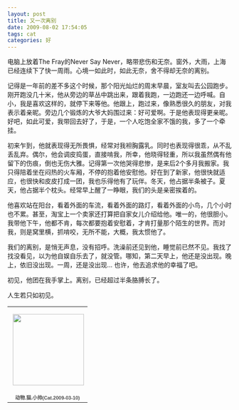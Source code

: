 ```yaml
---
layout: post
title: 又一次离别
date: 2009-08-02 17:54:05
tags: cat
categories: 好
---
```

电脑上放着The Fray的Never Say Never，略带悲伤和无奈。窗外，大雨，上海已经连续下了快一周雨。心境一如此时，如此无奈，舍不得却无奈的离别。

记得是一年前的差不多这个时候，那个阳光灿烂的周末早晨，室友叫去公园跑步。刚开跑没几十米，他从旁边的草丛中跳出来，跟着我跑，一边跑还一边呼喊。自小，我是喜欢这样的，就停下来等他。他跟上，跑过来，像熟悉很久的朋友，对我表示着亲昵。旁边几个锻炼的大爷大妈围过来：好可爱啊。于是他表现得更亲昵。好吧，如此可爱，我带回去好了，于是，一个人吃饱全家不饿的我，多了一个牵挂。

初来乍到，他就表现得无所畏惧，经常对我袒胸露乳。同时也表现得很乖，从不乱丢乱弃。偶尔，他会调皮捣蛋，直接啃我，所幸，他晓得轻重，所以我虽然偶有他留下的伤痕，倒也无伤大雅。记得第一次他哭得悲惨，是来后2个多月我搬家。我只得陪着坐在闷热的火车厢，不停的抱着他安慰他。好在到了新家，他很快就适应，也很快和皮皮打成一团，我也乐得他有了玩伴。冬天，他占据半条被子。夏天，他占据半个枕头。经常早上醒了一睁眼，我们的头是亲密挨着的。

他喜欢站在阳台，看着外面的车流，看着外面的路灯，看着外面的小鸟，几个小时也不累。甚至，淘宝上一个卖家还打算把自家女儿介绍给他。唯一的，他很胆小。我带他下午，他都不肯，每次都要抱着安慰着，才肯打量那个陌生的世界。而对我，则是窝里横，抓啃咬，无所不能，大概，我太惯他了。

我们的离别，是悄无声息，没有招呼。洗澡前还见到他，睡觉前已然不见。我找了找没看见，以为他自娱自乐去了，就没管。哪知，第二天早上，他还是没出现。晚上，依旧没出现。一周，还是没出现... 也许，他去追求他的幸福了吧。


初见，他团在我手掌上。离别，已经超过半条胳膊长了。


人生若只如初见。

<table style="width:194px;"><tr><td align="center" style="height:194px;background:url(https://picasaweb.google.com/s/c/transparent_album_background.gif) no-repeat left"><a href="https://picasaweb.google.com/100176428078475760122/Cat20090310?authuser=0&feat=embedwebsite"><img src="https://lh6.googleusercontent.com/-7FbuAVFLxkc/TV_y855MBEE/AAAAAAAAAU4/e_vaRmiJ1Rg/s160-c/Cat20090310.jpg" width="160" height="160" style="margin:1px 0 0 4px;"></a></td></tr><tr><td style="text-align:center;font-family:arial,sans-serif;font-size:11px"><a href="https://picasaweb.google.com/100176428078475760122/Cat20090310?authuser=0&feat=embedwebsite" style="color:#4D4D4D;font-weight:bold;text-decoration:none;">动物.猫.小帅(Cat.2009-03-10)</a></td></tr></table>